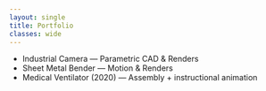 ```yaml
---
layout: single
title: Portfolio
classes: wide
---
```


- Industrial Camera — Parametric CAD & Renders  
- Sheet Metal Bender — Motion & Renders  
- Medical Ventilator (2020) — Assembly + instructional animation
